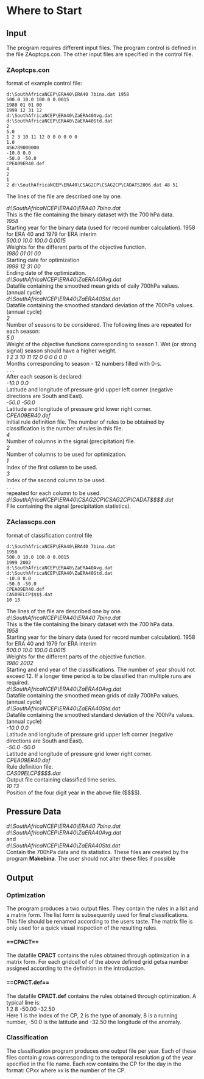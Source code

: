 # Where to Start

## Input
The program requires different input files. The program control is defined in the file ZAoptcps.con. The other input files are specified in the control file.

### ZAoptcps.con
format of example control file:

```
d:\SouthAfricaNCEP\ERA40\ERA40 7bina.dat 1958
500.0 10.0 100.0 0.0015
1980 01 01 00
1999 12 31 12
d:\SouthAfricaNCEP\ERA40\ZaERA40Avg.dat d:\SouthAfricaNCEP\ERA40\ZaERA40Std.dat
2
5.0
1 2 3 10 11 12 0 0 0 0 0 0
1.0
456789000000
-10.0 0.0
-50.0 -50.0
CPEA09ER40.def
4
2
1
2 d:\SouthAfricaNCEP\ERA40\CSAG2CP\CSAG2CP\CADATS2006.dat 48 51
```
The lines of the file are described one by one.

*d:\SouthAfricaNCEP\ERA40\ERA40 7bina.dat*<br>
This is the file containing the binary dataset with the 700 hPa data.<br>
*1958*<br>
Starting year for the binary data (used for record number calculation). 1958 for ERA 40 and 1979 for ERA interim<br>
*500.0 10.0 100.0 0.0015*<br>
Weights for the different parts of the objective function.<br>
*1980 01 01 00*<br>
Starting date for optimization<br>
*1999 12 31 00*<br>
Ending date of the optimization.<br>
*d:\SouthAfricaNCEP\ERA40\ZaERA40Avg.dat*<br>
Datafile containing the smoothed mean grids of daily 700hPa values. (annual cycle)<br>
*d:\SouthAfricaNCEP\ERA40\ZaERA40Std.dat*<br>
Datafile containing the smoothed standard deviation of the 700hPa values. (annual cycle)<br>
*2*<br>
Number of seasons to be considered.
The following lines are repeated for each season:<br>
*5.0*<br>
Weight of the objective functions corresponding to season 1. Wet (or strong signal) season should have a higher weight.<br>
*1 2 3 10 11 12 0 0 0 0 0 0*<br>
Months corresponding to season - 12 numbers filled with 0-s.<br>
. . .<br>
After each season is declared:<br>
*-10.0 0.0*<br>
Latitude and longitude of pressure grid upper left corner (negative directions are South and East).<br>
*-50.0 -50.0*<br>
Latitude and longitude of pressure grid lower right corner.<br>
*CPEA09ER40.def*<br>
Initial rule definition file. The number of rules to be obtained by classification is the number of
rules in this file.<br>
*4*<br>
Number of columns in the signal (precipitation) file.<br>
*2*<br>
Number of columns to be used for optimization.<br>
*1*<br>
Index of the first column to be used.<br>
*3*<br>
Index of the second column to be used.<br>
. . .<br>
repeated for each column to be used.<br>
*d:\SouthAfricaNCEP\ERA40\CSAG2CP\CSAG2CP\CADAT\$\$\$\$.dat*<br> File containing the signal (precipitation statistics).
 
### ZAclasscps.con
format of classification control file

```
d:\SouthAfricaNCEP\ERA40\ERA40 7bina.dat
1958
500.0 10.0 100.0 0.0015
1999 2002
d:\SouthAfricaNCEP\ERA40\ZaERA40Avg.dat
d:\SouthAfricaNCEP\ERA40\ZaERA40Std.dat
-10.0 0.0
-50.0 -50.0
CPEA09ER40.def
CAS09ELCP$$$$.dat
10 13
```

The lines of the file are described one by one.
*d:\SouthAfricaNCEP\ERA40\ERA40 7bina.dat*<br>
This is the file containing the binary dataset with the 700 hPa data.<br>
*1958*<br>
Starting year for the binary data (used for record number calculation). 1958 for ERA 40 and 1979 for ERA interim<br>
*500.0 10.0 100.0 0.0015*<br>
Weights for the different parts of the objective function.<br>
*1980 2002*<br>
Starting and end year of the classifications. The number of year should not exceed 12. If a longer time period is to be classified than multiple runs are required.<br>
*d:\SouthAfricaNCEP\ERA40\ZaERA40Avg.dat*<br>
Datafile containing the smoothed mean grids of daily 700hPa values. (annual cycle)<br>
*d:\SouthAfricaNCEP\ERA40\ZaERA40Std.dat*<br>
Datafile containing the smoothed standard deviation of the 700hPa values. (annual cycle)<br>
*-10.0 0.0*<br>
Latitude and longitude of pressure grid upper left corner (negative directions are South and East).<br>
*-50.0 -50.0*<br>
Latitude and longitude of pressure grid lower right corner.<br>
*CPEA09ER40.def*<br>
Rule definition file.<br>
*CAS09ELCP\$\$\$\$.dat*<br>
Output file containing classified time series.<br>
*10 13*<br>
Position of the four digit year in the above file (\$\$\$\$).

## Pressure Data

*d:\SouthAfricaNCEP\ERA40\ERA40 7bina.dat*
*d:\SouthAfricaNCEP\ERA40\ZaERA40Avg.dat*<br>
and<br>
*d:\SouthAfricaNCEP\ERA40\ZaERA40Std.dat*<br>
Contain the 700hPa data and its statistics. These files are created by the program **Makebina**. The user should not alter these files if possible

## Output

### Optimization


The program produces a two output files. They contain the rules in a lsit and a matrix form. The list form is subsequently used for final classifications. This file should be renamed according to the users taste. The matrix file is only used for a quick visual inspection of the resulting rules.
#### ==CPACT==
The datafile **CPACT** contains the rules obtained through optimization in a matrix form. For each gridcell of of the above defined grid getsa number assigned according to the definition in the introduction.

#### ==CPACT.def==
The datafile **CPACT.def** contains the rules obtained through optimization. A typical line is:<br>
1 2 8 -50.00 -32.50<br>
Here 1 is the index of the CP, 2 is the type of anomaly, 8 is a running number, -50.0 is the latitude and -32.50 the longitude of the anomaly.

### Classification

The classification program produces one output file per year. Each of these files contain *g* rows corresponding to the temporal resolution *g* of the year specified in the file name. Each row contains the CP for the day in the format:
CPxx
where xx is the number of the CP.